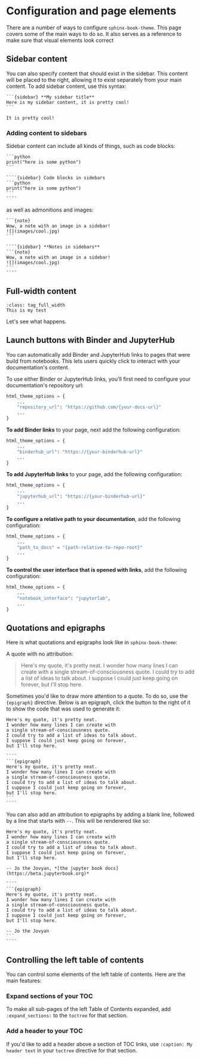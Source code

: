 # Configuration and page elements

There are a number of ways to configure `sphinx-book-theme`. This page covers some of the main ways
to do so. It also serves as a reference to make sure that visual elements look correct

## Sidebar content

You can also specify content that should exist in the sidebar. This content
will be placed to the right, allowing it to exist separately from your main
content. To add sidebar content, use this syntax:

````
```{sidebar} **My sidebar title**
Here is my sidebar content, it is pretty cool!
```
````

```{sidebar} **Here is my sidebar content**
It is pretty cool!
```

### Adding content to sidebars

Sidebar content can include all kinds of things, such as code blocks:

````{sidebar} Code blocks in sidebars
```python
print("here is some python")
```
````

`````
````{sidebar} Code blocks in sidebars
```python
print("here is some python")
```
````
`````

as well as admonitions and images:

````{sidebar} **Notes in sidebars**
```{note}
Wow, a note with an image in a sidebar!
![](images/cool.jpg)
```
````

`````
````{sidebar} **Notes in sidebars**
```{note}
Wow, a note with an image in a sidebar!
![](images/cool.jpg)
```
````
`````

## Full-width content

```{note}
:class: tag_full_width
This is my test
```

Let's see what happens.

## Launch buttons with Binder and JupyterHub

You can automatically add Binder and JupyterHub links to pages that were build from
notebooks. This lets users quickly click to interact with your documentation's content.

To use either Binder or JupyterHub links, you'll first need to configure your
documentation's repository url:

```python
html_theme_options = {
    ...
    "repository_url": "https://github.com/{your-docs-url}"
    ...
}
```

**To add Binder links** to your page, next add the following configuration:

```python
html_theme_options = {
    ...
    "binderhub_url": "https://{your-binderhub-url}"
    ...
}
```

**To add JupyterHub links** to your page, add the following configuration:

```python
html_theme_options = {
    ...
    "jupyterhub_url": "https://{your-binderhub-url}"
    ...
}
```

**To configure a relative path to your documentation**, add the following configuration:

```python
html_theme_options = {
    ...
    "path_to_docs" = "{path-relative-to-repo-root}"
    ...
}
```

**To control the user interface that is opened with links**, add the following configuration:

```python
html_theme_options = {
    ...
    "notebook_interface": "jupyterlab",
    ...
}
```

## Quotations and epigraphs

Here is what quotations and epigraphs look like in `sphinx-book-theme`:

A quote with no attribution:

> Here's my quote, it's pretty neat.
> I wonder how many lines I can create with
> a single stream-of-consciousness quote.
> I could try to add a list of ideas to talk about.
> I suppose I could just keep going on forever,
> but I'll stop here.

Sometimes you'd like to draw more attention to a quote. To do so, use the `{epigraph}` directive.
Below is an epigraph, click the button to the right of it to show the code that was used
to generate it:

```{epigraph}
Here's my quote, it's pretty neat.
I wonder how many lines I can create with
a single stream-of-consciousness quote.
I could try to add a list of ideas to talk about.
I suppose I could just keep going on forever,
but I'll stop here.
```

`````{toggle}
````
```{epigraph}
Here's my quote, it's pretty neat.
I wonder how many lines I can create with
a single stream-of-consciousness quote.
I could try to add a list of ideas to talk about.
I suppose I could just keep going on forever,
but I'll stop here.
```
````
`````

You can also add an attribution to epigraphs by adding a blank line,
followed by a line that starts with `--`. This will be renderered like so:

```{epigraph}
Here's my quote, it's pretty neat.
I wonder how many lines I can create with
a single stream-of-consciousness quote.
I could try to add a list of ideas to talk about.
I suppose I could just keep going on forever,
but I'll stop here.

-- Jo the Jovyan, *[the jupyter book docs](https://beta.jupyterbook.org)*
```

`````{toggle}
````
```{epigraph}
Here's my quote, it's pretty neat.
I wonder how many lines I can create with
a single stream-of-consciousness quote.
I could try to add a list of ideas to talk about.
I suppose I could just keep going on forever,
but I'll stop here.

-- Jo the Jovyan
```
````
`````

## Controlling the left table of contents

You can control some elements of the left table of contents. Here are the main features:

### Expand sections of your TOC

To make all sub-pages of the left Table of Contents expanded, add `:expand_sections:` to the
`toctree` for that section.

### Add a header to your TOC

If you'd like to add a header above a section of TOC links, use `:caption: My header text`
in your `toctree` directive for that section.
